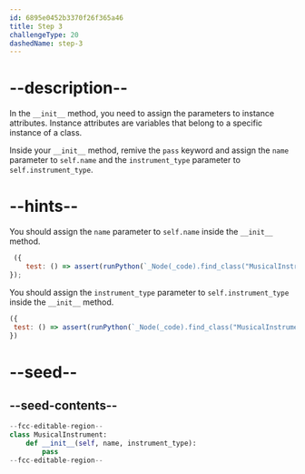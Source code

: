 ```yaml
---
id: 6895e0452b3370f26f365a46
title: Step 3
challengeType: 20
dashedName: step-3
---
```


# --description--

In the `__init__` method, you need to assign the parameters to instance attributes. Instance attributes are variables that belong to a specific instance of a class.

Inside your `__init__` method, remive the `pass` keyword and assign the `name` parameter to `self.name` and the `instrument_type` parameter to `self.instrument_type`.

# --hints--

You should assign the `name` parameter to `self.name` inside the `__init__` method.

```js
 ({
    test: () => assert(runPython(`_Node(_code).find_class("MusicalInstrument").find_function("__init__").find_body()[0].is_equivalent("self.name = name")`))
});
```

You should assign the `instrument_type` parameter to `self.instrument_type` inside the `__init__` method.

```js
({
 test: () => assert(runPython(`_Node(_code).find_class("MusicalInstrument").find_function("__init__").find_body()[1].is_equivalent("self.instrument_type = instrument_type")`))
})

```

# --seed--

## --seed-contents--

```py
--fcc-editable-region--
class MusicalInstrument:
    def __init__(self, name, instrument_type):
        pass
--fcc-editable-region--
```
